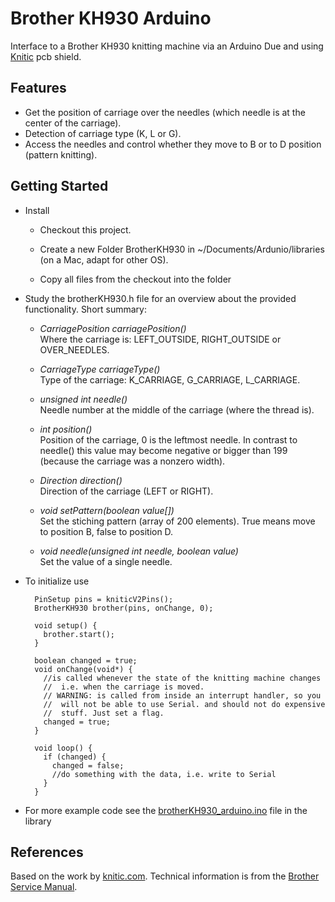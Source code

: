 Brother KH930 Arduino
=====================

Interface to a Brother KH930 knitting machine via an Arduino Due and using [Knitic](http://knitic.com) pcb shield.

Features
--------
* Get the position of carriage over the needles (which needle is at the center of the carriage).
* Detection of carriage type (K, L or G).
* Access the needles and control whether they move to B or to D position (pattern knitting).


Getting Started
---------------
* Install
    * Checkout this project.

    * Create a new Folder BrotherKH930 in ~/Documents/Ardunio/libraries (on a Mac, adapt for other OS).

    * Copy all files from the checkout into the folder

* Study the brotherKH930.h file for an overview about the provided functionality.
  Short summary:
    * _CarriagePosition carriagePosition()_  
      Where the carriage is: LEFT_OUTSIDE, RIGHT_OUTSIDE or OVER_NEEDLES.
    * _CarriageType carriageType()_  
      Type of the carriage: K_CARRIAGE, G_CARRIAGE, L_CARRIAGE.
    * _unsigned int needle()_  
      Needle number at the middle of the carriage (where the thread is).
    * _int position()_  
      Position of the carriage, 0 is the leftmost needle. In contrast to needle() this value
      may become negative or bigger than 199 (because the carriage was a nonzero width).
    * _Direction direction()_  
      Direction of the carriage (LEFT or RIGHT).

    * _void setPattern(boolean value[])_  
      Set the stiching pattern (array of 200 elements). True means move to position B, false to position D.
    * _void needle(unsigned int needle, boolean value)_  
      Set the value of a single needle.

* To initialize use

        PinSetup pins = kniticV2Pins();
        BrotherKH930 brother(pins, onChange, 0);

        void setup() {
          brother.start();
        }

        boolean changed = true;
        void onChange(void*) {
          //is called whenever the state of the knitting machine changes
          //  i.e. when the carriage is moved.
          // WARNING: is called from inside an interrupt handler, so you
          //  will not be able to use Serial. and should not do expensive
          //  stuff. Just set a flag.
          changed = true;
        }

        void loop() {
          if (changed) {
            changed = false;
            //do something with the data, i.e. write to Serial
          }
        }

* For more example code see the [brotherKH930_arduino.ino](brotherKH930_arduino.ino) file in the library

References
----------
Based on the work by [knitic.com](http://knitic.com). Technical information is from the
[Brother Service Manual](https://github.com/msiegenthaler/knitting/blob/master/Manuals/Technical/Service%20Manual%20KH930%20incl.%20KG89II.pdf).

